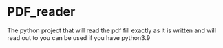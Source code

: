 # PDF_reader
The python project that will read the pdf fill exactly as it is written and will read out to you
can be used if you have python3.9
